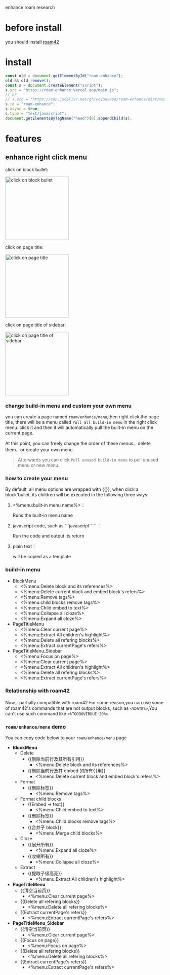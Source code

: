 enhance roam research

# before install

you should install [roam42](https://roamresearch.com/#/app/roamhacker/page/jI-X_cwaf)

# install

```js
const old = document.getElementById("roam-enhance");
old && old.remove();
const s = document.createElement("script");
s.src = "https://roam-enhance.vercel.app/main.js";
// or
// s.src = "https://cdn.jsdelivr.net/gh/yoyooyooo/roam-enhance/dist/main.js";
s.id = "roam-enhance";
s.async = true;
s.type = "text/javascript";
document.getElementsByTagName("head")[0].appendChild(s);
```

# features

## enhance right click menu

click on block bullet:

<img src="http://github.com/yoyooyooo/roam-enhance/blob/master/images/1.png?raw=true" width="200" alt="click on block bullet"/>

click on page title:

<img src="http://github.com/yoyooyooo/roam-enhance/blob/master/images/2.png?raw=true" width="200" alt="click on page title"/>

click on page title of sidebar:

<img src="http://github.com/yoyooyooo/roam-enhance/blob/master/images/3.png?raw=true" width="200" alt="click on page title of sidebar"/>

### change build-in menu and custom your own menu

you can create a page named `roam/enhance/menu`,then right click the page title, there will be a menu called `Pull all build-in menu` in the right click menu.
click it and then it will automatically pull the built-in menu on the current page.

At this point, you can freely change the order of these menus、delete them，or create your own menu.

> Afterwards you can click `Pull unused build-in menu` to pull unused menu or new menu.

### how to create your menu

By default, all menu options are wrapped with {{}}, when click a block'bullet, its children will be executed in the following three ways:

1. <%menu:built-in menu name%>：

   Runs the built-in menu name

2. javascript code, such as ```javascript````` ：

   Run the code and output its return

3. plain text：

   will be copied as a template

### build-in menu

- BlockMenu
  - <%menu:Delete block and its references%>
  - <%menu:Delete current block and embed block's refers%>
  - <%menu:Remove tags%>
  - <%menu:child blocks remove tags%>
  - <%menu:Child embed to text%>
  - <%menu:Collapse all cloze%>
  - <%menu:Expand all cloze%>
- PageTitleMenu
  - <%menu:Clear current page%>
  - <%menu:Extract All children's highlight%>
  - <%menu:Delete all refering blocks%>
  - <%menu:Extract currentPage's refers%>
- PageTitleMenu_Sidebar
  - <%menu:Focus on page%>
  - <%menu:Clear current page%>
  - <%menu:Extract All children's highlight%>
  - <%menu:Delete all refering blocks%>
  - <%menu:Extract currentPage's refers%>

### Relationship with roam42

Now，partially compatible with roam42.For some reason,you can use some of roam42's commands that are not output blocks, such as `<%DATE%>`,You can't use such command like `<%TODOOVERDUE:20%>`.

### `roam/enhance/menu` demo

You can copy code below to your `roam/enhance/menu` page

- **BlockMenu**
  - Delete
    - {{删除当前行及其所有引用}}
      - <%menu:Delete block and its references%>
    - {{删除当前行及其 embed 的所有引用}}
      - <%menu:Delete current block and embed block's refers%>
  - Format
    - {{删除标签}}
      - <%menu:Remove tags%>
  - Format child blocks
    - {{Embed => text}}
      - <%menu:Child embed to text%>
    - {{删除标签}}
      - <%menu:Child blocks remove tags%>
    - {{合并子 block}}
      - <%menu:Merge child blocks%>
  - Cloze
    - {{展开所有}}
      - <%menu:Expand all cloze%>
    - {{收缩所有}}
      - <%menu:Collapse all cloze%>
  - Extract
    - {{提取子级高亮}}
      - <%menu:Extract All children's highlight%>
- **PageTitleMenu**
  - {{清空当前页}}
    - <%menu:Clear current page%>
  - {{Delete all refering blocks}}
    - <%menu:Delete all refering blocks%>
  - {{Extract currentPage's refers}}
    - <%menu:Extract currentPage's refers%>
- **PageTitleMenu_Sidebar**
  - {{清空当前页}}
    - <%menu:Clear current page%>
  - {{Focus on page}}
    - <%menu:Focus on page%>
  - {{Delete all refering blocks}}
    - <%menu:Delete all refering blocks%>
  - {{Extract currentPage's refers}}
    - <%menu:Extract currentPage's refers%>
